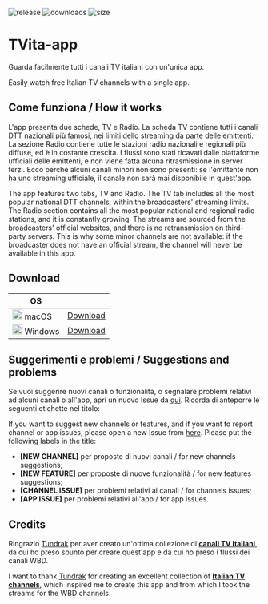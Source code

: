![release](https://img.shields.io/github/v/release/rgiorgiotech/TVita-app) ![downloads](https://img.shields.io/github/downloads/rgiorgiotech/TVita-app/total) ![size](https://img.shields.io/github/repo-size/rgiorgiotech/TVita-app)
# TVita-app
Guarda facilmente tutti i canali TV italiani con un'unica app.

Easily watch free Italian TV channels with a single app.

## Come funziona / How it works
L'app presenta due schede, TV e Radio. La scheda TV contiene tutti i canali DTT nazionali più famosi, nei limiti dello streaming da parte delle emittenti. La sezione Radio contiene tutte le stazioni radio nazionali e regionali più diffuse, ed è in costante crescita.
I flussi sono stati ricavati dalle piattaforme ufficiali delle emittenti, e non viene fatta alcuna ritrasmissione in server terzi. Ecco perché alcuni canali minori non sono presenti: se l'emittente non ha uno streaming ufficiale, il canale non sarà mai disponibile in quest'app.

The app features two tabs, TV and Radio. The TV tab includes all the most popular national DTT channels, within the broadcasters' streaming limits. The Radio section contains all the most popular national and regional radio stations, and it is constantly growing.
The streams are sourced from the broadcasters' official websites, and there is no retransmission on third-party servers. This is why some minor channels are not available: if the broadcaster does not have an official stream, the channel will never be available in this app.

## Download
| OS      |             |
|---------|-------------|
| <img src="https://upload.wikimedia.org/wikipedia/commons/1/1b/Apple_logo_grey.svg" width="20"/> macOS   | [Download](https://github.com/rgiorgiotech/TVita-app/releases/latest/download/TVita-macOS-universal-latest.dmg)    |
| <img src="https://upload.wikimedia.org/wikipedia/commons/8/87/Windows_logo_-_2021.svg" width="20"/> Windows | [Download](https://github.com/rgiorgiotech/TVita-app/releases/latest/download/TVita-Win-latest.msixbundle)    |

## Suggerimenti e problemi / Suggestions and problems
Se vuoi suggerire nuovi canali o funzionalità, o segnalare problemi relativi ad alcuni canali o all'app, apri un nuovo Issue da [qui](https://github.com/rgiorgiotech/TVita-app/issues). Ricorda di anteporre le seguenti etichette nel titolo:

If you want to suggest new channels or features, and if you want to report channel or app issues, please open a new Issue from [here](https://github.com/rgiorgiotech/TVita-app/issues). Please put the following labels in the title:

- **[NEW CHANNEL]** per proposte di nuovi canali / for new channels suggestions;
- **[NEW FEATURE]** per proposte di nuove funzionalità / for new features suggestions;
- **[CHANNEL ISSUE]** per problemi relativi ai canali / for channels issues;
- **[APP ISSUE]** per problemi relativi all'app / for app issues.

## Credits
Ringrazio [Tundrak](https://github.com/Tundrak) per aver creato un'ottima collezione di [**canali TV italiani**](https://github.com/Tundrak/IPTV-Italia), da cui ho preso spunto per creare quest'app e da cui ho preso i flussi dei canali WBD.

I want to thank [Tundrak](https://github.com/Tundrak) for creating an excellent collection of [**Italian TV channels**](https://github.com/Tundrak/IPTV-Italia), which inspired me to create this app and from which I took the streams for the WBD channels.
